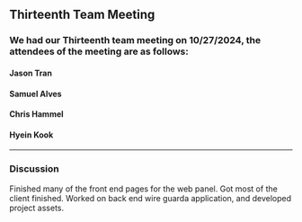 ## Thirteenth Team Meeting

### We had our Thirteenth team meeting on 10/27/2024, the attendees of the meeting are as follows:
#### Jason Tran
#### Samuel Alves
#### Chris Hammel
#### Hyein Kook
---

### Discussion
Finished many of the front end pages for the web panel. Got most of the client finished. Worked on back end wire guarda application,
and developed project assets.
